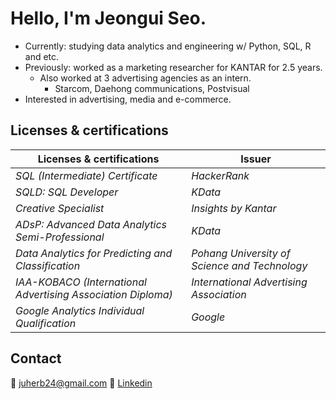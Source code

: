 # Hello, I'm Jeongui Seo.
* Currently: studying data analytics and engineering w/ Python, SQL, R and etc.
* Previously: worked as a marketing researcher for KANTAR for 2.5 years.
  * Also worked at 3 advertising agencies as an intern.
    * Starcom, Daehong communications, Postvisual  
* Interested in advertising, media and e-commerce.

## Licenses & certifications
|**Licenses & certifications**|**Issuer**|
|--|--|
|*SQL (Intermediate) Certificate*|*HackerRank*|
|*SQLD: SQL Developer*|*KData*|
|*Creative Specialist*|*Insights by Kantar*|
|*ADsP: Advanced Data Analytics Semi-Professional*|*KData*|
|*Data Analytics for Predicting and Classification*|*Pohang University of Science and Technology*|
|*IAA-KOBACO (International Advertising Association Diploma)*|*International Advertising Association*|
|*Google Analytics Individual Qualification*|*Google*|


## Contact
📧 juherb24@gmail.com
💼 [Linkedin](https://www.linkedin.com/in/jeong-ui-seo-739b19140/) 


